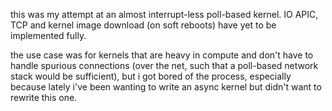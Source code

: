 this was my attempt at an almost interrupt-less poll-based kernel.
IO APIC, TCP and kernel image download (on soft reboots) have yet to be
implemented fully.

the use case was for kernels that are heavy in compute and don't have to handle
spurious connections (over the net, such that a poll-based network stack would
be sufficient), but i got bored of the process, especially because lately i've
been wanting to write an async kernel but didn't want to rewrite this one.

